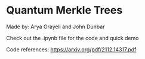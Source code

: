 # Quantum Merkle Trees

Made by: Arya Grayeli and John Dunbar

Check out the .ipynb file for the code and quick demo

Code references: https://arxiv.org/pdf/2112.14317.pdf
